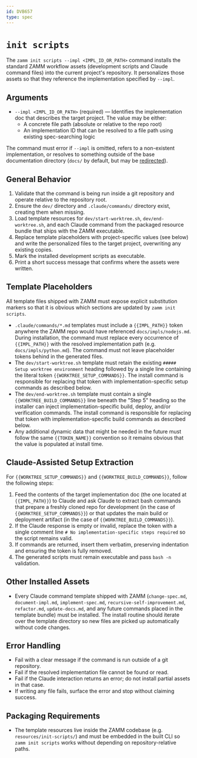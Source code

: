 ```yaml
---
id: DVB657
type: spec
---
```


# `init scripts`

The `zamm init scripts --impl <IMPL_ID_OR_PATH>` command installs the standard ZAMM workflow assets (development scripts and Claude command files) into the current project's repository. It personalizes those assets so that they reference the implementation specified by `--impl`.

## Arguments

- `--impl <IMPL_ID_OR_PATH>` (required) — Identifies the implementation doc that describes the target project. The value may be either:
  - A concrete file path (absolute or relative to the repo root)
  - An implementation ID that can be resolved to a file path using existing spec-searching logic

The command must error if `--impl` is omitted, refers to a non-existent implementation, or resolves to something outside of the base documentation directory (`docs/` by default, but may be [redirected](../redirect/README.md)).

## General Behavior

1. Validate that the command is being run inside a git repository and operate relative to the repository root.
2. Ensure the `dev/` directory and `.claude/commands/` directory exist, creating them when missing.
3. Load template resources for `dev/start-worktree.sh`, `dev/end-worktree.sh`, and each Claude command from the packaged resource bundle that ships with the ZAMM executable.
4. Replace template placeholders with project-specific values (see below) and write the personalized files to the target project, overwriting any existing copies.
5. Mark the installed development scripts as executable.
6. Print a short success message that confirms where the assets were written.

## Template Placeholders

All template files shipped with ZAMM must expose explicit substitution markers so that it is obvious which sections are updated by `zamm init scripts`.

- `.claude/commands/*.md` templates must include a `{{IMPL_PATH}}` token anywhere the ZAMM repo would have referenced `docs/impls/nodejs.md`. During installation, the command must replace every occurrence of `{{IMPL_PATH}}` with the resolved implementation path (e.g. `docs/impls/python.md`). The command must not leave placeholder tokens behind in the generated files.
- The `dev/start-worktree.sh` template must retain the existing `##### Setup worktree environment` heading followed by a single line containing the literal token `{{WORKTREE_SETUP_COMMANDS}}`. The install command is responsible for replacing that token with implementation-specific setup commands as described below.
- The `dev/end-worktree.sh` template must contain a single `{{WORKTREE_BUILD_COMMANDS}}` line beneath the "Step 5" heading so the installer can inject implementation-specific build, deploy, and/or verification commands. The install command is responsible for replacing that token with implementation-specific build commands as described below.
- Any additional dynamic data that might be needed in the future must follow the same `{{TOKEN_NAME}}` convention so it remains obvious that the value is populated at install time.

## Claude-Assisted Setup Extraction

For `{{WORKTREE_SETUP_COMMANDS}}` and `{{WORKTREE_BUILD_COMMANDS}}`, follow the following steps:

1. Feed the contents of the target implementation doc (the one located at `{{IMPL_PATH}}`) to Claude and ask Claude to extract bash commands that prepare a freshly cloned repo for development (in the case of `{{WORKTREE_SETUP_COMMANDS}}`) or that updates the main build or deployment artifact (in the case of `{{WORKTREE_BUILD_COMMANDS}}`).
2. If the Claude response is empty or invalid, replace the token with a single comment line `# No implementation-specific steps required` so the script remains valid.
3. If commands are returned, insert them verbatim, preserving indentation and ensuring the token is fully removed.
4. The generated scripts must remain executable and pass `bash -n` validation.

## Other Installed Assets

- Every Claude command template shipped with ZAMM (`change-spec.md`, `document-impl.md`, `implement-spec.md`, `recursive-self-improvement.md`, `refactor.md`, `update-docs.md`, and any future commands placed in the template bundle) must be installed. The install routine should iterate over the template directory so new files are picked up automatically without code changes.

## Error Handling

- Fail with a clear message if the command is run outside of a git repository.
- Fail if the resolved implementation file cannot be found or read.
- Fail if the Claude interaction returns an error; do not install partial assets in that case.
- If writing any file fails, surface the error and stop without claiming success.

## Packaging Requirements

- The template resources live inside the ZAMM codebase (e.g. `resources/init-scripts/`) and must be embedded in the built CLI so `zamm init scripts` works without depending on repository-relative paths.
